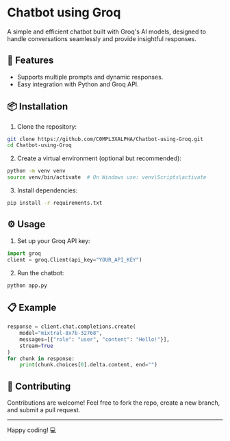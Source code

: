 # Chatbot using Groq

A simple and efficient chatbot built with Groq's AI models, designed to handle conversations seamlessly and provide insightful responses.

## 🚀 Features
- Supports multiple prompts and dynamic responses.
- Easy integration with Python and Groq API.

## 📦 Installation
1. Clone the repository:
```bash
git clone https://github.com/C0MPL3XALPHA/Chatbot-using-Groq.git
cd Chatbot-using-Groq
```
2. Create a virtual environment (optional but recommended):
```bash
python -m venv venv
source venv/bin/activate  # On Windows use: venv\Scripts\activate
```
3. Install dependencies:
```bash
pip install -r requirements.txt
```

## ⚙️ Usage
1. Set up your Groq API key:
```python
import groq
client = groq.Client(api_key="YOUR_API_KEY")
```
2. Run the chatbot:
```bash
python app.py
```

## 📋 Example
```python
response = client.chat.completions.create(
    model="mixtral-8x7b-32768",
    messages=[{"role": "user", "content": "Hello!"}],
    stream=True
)
for chunk in response:
    print(chunk.choices[0].delta.content, end="")
```

## 🤝 Contributing
Contributions are welcome! Feel free to fork the repo, create a new branch, and submit a pull request.


---
Happy coding! 💻

